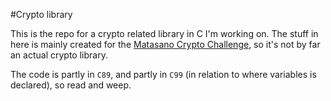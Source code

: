 #Crypto library

This is the repo for a crypto related library in C I'm working on.
The stuff in here is mainly created for the [Matasano Crypto Challenge](http://cryptopals.com/),
so it's not by far an actual crypto library.

The code is partly in `C89`, and partly in `C99` (in relation to where 
variables is declared), so read and weep.

